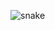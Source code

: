 

 ![snake](https://raw.githubusercontent.com/jiran-1111jiran-1111/output/github-contribution-grid-snake.svg)


